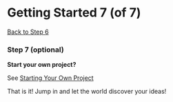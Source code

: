 # Getting Started 7 (of 7)

[Back to Step 6](https://www.agileventures.org/getting-started-6)

### Step 7 (optional)

**Start your own project?**

See [Starting Your Own Project](/starting-a-new-project)

That is it! Jump in and let the world discover your ideas!

